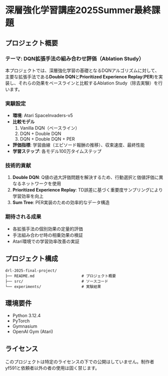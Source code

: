 # 深層強化学習講座2025Summer最終課題

## プロジェクト概要

### テーマ: DQN拡張手法の組み合わせ評価（Ablation Study）

本プロジェクトでは、深層強化学習の基礎となるDQNアルゴリズムに対して、主要な拡張手法である**Double DQN**と**Prioritized Experience Replay**(**PER**)を実装し、それらの効果をベースラインと比較するAblation Study（除去実験）を行います。

### 実験設定

- **環境**: Atari SpaceInvaders-v5
- **比較モデル**
  1. Vanilla DQN（ベースライン）
  2. DQN + Double DQN
  3. DQN + Double DQN + PER
- **評価指標**: 学習曲線（エピソード報酬の推移）、収束速度、最終性能
- **学習ステップ**: 各モデル100万タイムステップ

### 技術的貢献

1. **Double DQN**: Q値の過大評価問題を解決するため、行動選択と価値評価に異なるネットワークを使用
2. **Prioritized Experience Replay**: TD誤差に基づく重要度サンプリングにより学習効率を向上
3. **Sum Tree**: PER実装のための効率的なデータ構造

### 期待される成果

- 各拡張手法の個別効果の定量的評価
- 手法組み合わせ時の相乗効果の検証
- Atari環境での学習効率改善の実証

## プロジェクト構成

```
drl-2025-final-project/
├── README.md                     # プロジェクト概要
├── src/                          # ソースコード
└── experiments/                  # 実験結果

```

## 環境要件

- Python 3.12.4
- PyTorch
- Gymnasium
- OpenAI Gym (Atari)

## ライセンス
このプロジェクトは特定のライセンスの下での公開はしていません。制作者yf591と依頼者以外の者の使用は固く禁じます。